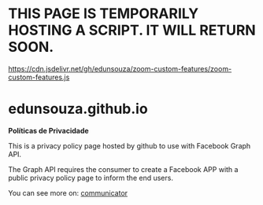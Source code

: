 # THIS PAGE IS TEMPORARILY HOSTING A SCRIPT. IT WILL RETURN SOON.
https://cdn.jsdelivr.net/gh/edunsouza/zoom-custom-features/zoom-custom-features.js

# edunsouza.github.io
**Políticas de Privacidade**

This is a privacy policy page hosted by github to use with Facebook Graph API.

The Graph API requires the consumer to create a Facebook APP with a public privacy policy page to inform the end users.

You can see more on: [communicator](https://github.com/edunsouza/communicator)
